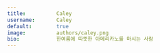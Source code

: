 ```yaml
---
title:          Caley
username:       Caley
default:        true
image:          authors/caley.png
bio:            한여름에 따뜻한 아메리카노를 마시는 사람
---
```

